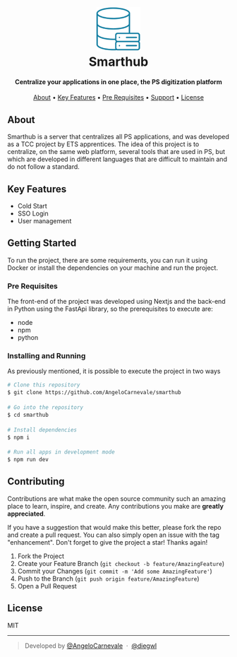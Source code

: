 <h1 align="center">
  <br>
    <img  height="100" width="100" src="./screenshots/SMART_HUB.png" alt="Logo image"/> 
  <br>
  Smarthub
  <br>
</h1>

<h4 align="center">Centralize your applications in one place, the PS digitization platform</h4>

<p align="center">
  <a href="#about">About</a> •
  <a href="#key-features">Key Features</a> •
  <a href="#prerequisites">Pre Requisites</a> •
  <a href="#support">Support</a> •
  <a href="#license">License</a>
</p>

## About

Smarthub is a server that centralizes all PS applications, and was developed as a TCC project by ETS apprentices. The idea of ​​this project is to centralize, on the same web platform, several tools that are used in PS, but which are developed in different languages ​​that are difficult to maintain and do not follow a standard.

## Key Features

- Cold Start
- SSO Login
- User management

## Getting Started

To run the project, there are some requirements, you can run it using Docker or install the dependencies on your machine and run the project.

### Pre Requisites

The front-end of the project was developed using Nextjs and the back-end in Python using the FastApi library, so the prerequisites to execute are:

- node
- npm
- python

### Installing and Running

As previously mentioned, it is possible to execute the project in two ways

```bash
# Clone this repository
$ git clone https://github.com/AngeloCarnevale/smarthub

# Go into the repository
$ cd smarthub

# Install dependencies
$ npm i

# Run all apps in development mode
$ npm run dev
```

## Contributing

Contributions are what make the open source community such an amazing place to learn, inspire, and create. Any contributions you make are **greatly appreciated**.

If you have a suggestion that would make this better, please fork the repo and create a pull request. You can also simply open an issue with the tag "enhancement".
Don't forget to give the project a star! Thanks again!

1. Fork the Project
2. Create your Feature Branch (`git checkout -b feature/AmazingFeature`)
3. Commit your Changes (`git commit -m 'Add some AmazingFeature'`)
4. Push to the Branch (`git push origin feature/AmazingFeature`)
5. Open a Pull Request

## License

MIT

---

> Developed by [@AngeloCarnevale](https://github.com/AngeloCarnevale) &nbsp;&middot;&nbsp; [@diegwl](https://github.com/diegwl)

